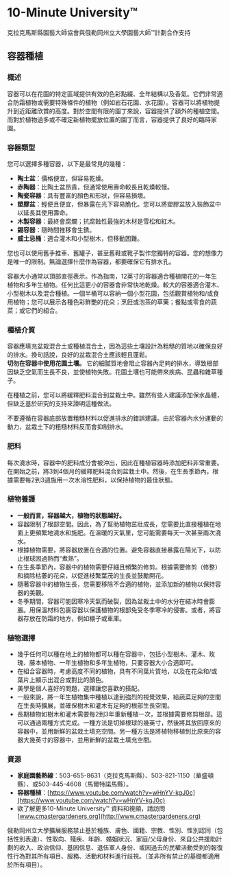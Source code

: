 # 10-Minute University™  
克拉克馬斯縣園藝大師協會與俄勒岡州立大學園藝大師™計劃合作支持  

## 容器種植  

### 概述  
容器可以在花園的特定區域提供有效的色彩點綴、全年結構以及香氣。它們非常適合防霜植物或需要特殊條件的植物（例如岩石花園、水花園）。容器可以將植物提升到近距離欣賞的高度。對於空間有限的園丁來說，容器提供了額外的種植空間。而對於植物過多或不確定新植物擺放位置的園丁而言，容器提供了良好的臨時家園。  

### 容器類型  
您可以選擇多種容器，以下是最常見的幾種：  
- **陶土盆**：價格便宜，但容易乾燥。  
- **赤陶器**：比陶土盆昂貴，但通常使用壽命較長且乾燥較慢。  
- **陶瓷容器**：具有豐富的顏色和形狀，但容易損壞。  
- **塑膠盆**：輕便且便宜，但暴露在光下容易脆化。您可以將塑膠盆放入裝飾盆中以延長其使用壽命。  
- **木製容器**：最終會腐爛；抗腐蝕性最強的木材是雪松和紅木。  
- **錫容器**：隨時間推移會生銹。  
- **威士忌桶**：適合灌木和小型樹木，但移動困難。  

您也可以使用舊手推車、舊罐子，甚至舊鞋或靴子製作您獨特的容器。您的想像力是唯一的限制。無論選擇什麼作為容器，都要確保它有排水孔。  

容器大小通常以頂部直徑表示。作為指南，12英寸的容器適合種植開花的一年生植物和多年生植物。任何比這更小的容器會非常快地乾燥。較大的容器適合灌木、小型樹木以及混合種植。一個半桶可以容納一個小型花園，包括觀賞植物和/或食用植物；您可以展示各種色彩鮮艷的花朵；烹飪或泡茶的草藥；餐點或零食的蔬菜；或它們的組合。  

### 種植介質  
容器應填充盆栽混合土或種植混合土，因為這些土壤設計為粗糙的質地以確保良好的排水。換句話說，良好的盆栽混合土應該輕且蓬鬆。  
**切勿在容器中使用花園土壤。** 它的細膩質地會阻止容器內足夠的排水，導致根部因缺乏空氣而生長不良，並使植物失敗。花園土壤也可能帶來疾病、昆蟲和雜草種子。  

在種植之前，您可以將緩釋肥料混合到盆栽土中。雖然有些人建議添加保水晶體，但缺乏基於研究的支持來證明這種做法。  

不要遵循在容器底部放置粗糙材料以促進排水的錯誤建議。由於容器內水分運動的動力，盆栽土下的粗糙材料反而會抑制排水。  

### 肥料  
每次澆水時，容器中的肥料成分會被沖出，因此在種植容器時添加肥料非常重要。在開始之前，將3到4個月的緩釋肥料混合到盆栽土中。然後，在生長季節內，根據需要每2到3週施用一次水溶性肥料，以保持植物的最佳狀態。  

### 植物養護  
- **一般而言，容器越大，植物的狀態越好。**  
- 容器限制了根部空間。因此，為了幫助植物茁壯成長，您需要比直接種植在地面上更頻繁地澆水和施肥。在溫暖的天氣里，您可能需要每天一次甚至兩次澆水。  
- 根據植物需要，將容器放置在合適的位置。避免容器直接暴露在陽光下，以防止根球因過熱而“煮熟”。  
- 在生長季節內，容器中的植物需要仔細且頻繁的修剪。根據需要修剪（修整）和摘除枯萎的花朵，以促進枝繁葉茂的生長並鼓勵開花。  
- 隨著容器中的植物生長，您需要移除不合適的植物，並添加新的植物以保持容器的美觀。  
- 冬季期間，容器可能因寒冷天氣而破裂，因為盆栽土中的水分在結冰時會膨脹。用保溫材料包裹容器以保護植物的根部免受冬季寒冷的侵害。或者，將容器存放在防霜的地方，例如棚子或車庫。  

### 植物選擇  
- 幾乎任何可以種在地上的植物都可以種在容器中，包括小型樹木、灌木、玫瑰、藤本植物、一年生植物和多年生植物，只要容器大小合適即可。  
- 在組合容器時，考慮高度不同的植物，具有不同葉片質地，以及在花朵和/或葉片上顯示出混合或對比的顏色。  
- 美學是個人喜好的問題，選擇讓您喜歡的搭配。  
- 一般來說，將一年生植物集中種植以達到強烈的視覺效果，給蔬菜足夠的空間在生長時擴展，並確保樹木和灌木有足夠的根部生長空間。  
- 長期植物如樹木和灌木需要每2到3年重新種植一次，並根據需要修剪根部。這可以通過兩種方式完成。一種方法是切掉根球的幾英寸，然後將其放回原來的容器中，並用新鮮的盆栽土填充空間。另一種方法是將植物移植到比原來的容器大幾英寸的容器中，並用新鮮的盆栽土填充空間。  

### 資源  
- **家庭園藝熱線**：503-655-8631（克拉克馬斯縣）、503-821-1150（華盛頓縣）、或503-445-4608（馬爾特諾馬縣）。  
- **容器種植**：[https://www.youtube.com/watch?v=wHnYV-kgJ0c](https://www.youtube.com/watch?v=wHnYV-kgJ0c)  
- 欲了解更多10-Minute University™ 資料和視頻，請訪問 [www.cmastergardeners.org](http://www.cmastergardeners.org)  

俄勒岡州立大學擴展服務禁止基於種族、膚色、國籍、宗教、性別、性別認同（包括性別表達）、性取向、殘疾、年齡、婚姻狀況、家庭/父母身份、來自公共援助計劃的收入、政治信仰、基因信息、退伍軍人身份、或因過去的民權活動受到的報復性行為對其所有項目、服務、活動和材料進行歧視。（並非所有禁止的基礎都適用於所有項目）。